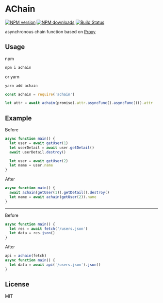 # AChain

[![NPM version](https://img.shields.io/npm/v/achain.svg?style=flat-square)](https://npmjs.com/package/achain)
[![NPM downloads](https://img.shields.io/npm/dm/achain.svg?style=flat-square)](https://npmjs.com/package/achain)
[![Build Status](https://img.shields.io/circleci/project/weirongxu/achain/master.svg?style=flat-square)](https://circleci.com/gh/weirongxu/achain)

asynchronous chain function based on [Proxy](https://developer.mozilla.org/en-US/docs/Web/JavaScript/Reference/Global_Objects/Proxy)

## Usage
npm
```sh
npm i achain
```

or yarn

```sh
yarn add achain
```

```javascript
const achain = require('achain')

let attr = await achain(promise).attr.asyncFunc().asyncFunc()().attr
```

## Example
Before
```javascript
async function main() {
  let user = await getUser(1)
  let userDetail = await user.getDetail()
  await userDetail.destroy()

  let user = await getUser(2)
  let name = user.name
}
```

After
```javascript
async function main() {
  await achain(getUser(1)).getDetail().destroy()
  let name = await achain(getUser(2)).name
}
```
---

Before
```javascript
async function main() {
  let res = await fetch('/users.json')
  let data = res.json()
}
```

After
```javascript
api = achain(fetch)
async function main() {
  let data = await api('/users.json').json()
}
```

## License

MIT

